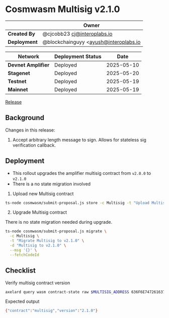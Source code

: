 # Cosmwasm Multisig v2.1.0

|                | **Owner**                             |
| -------------- | ------------------------------------- |
| **Created By** | @cjcobb23 <cj@interoplabs.io>         |
| **Deployment** | @blockchainguyy <ayush@interoplabs.io |

| **Network**          | **Deployment Status** | **Date**   |
| -------------------- | --------------------- | ---------- |
| **Devnet Amplifier** | Deployed              | 2025-05-10 |
| **Stagenet**         | Deployed              | 2025-05-20 |
| **Testnet**          | Deployed              | 2025-05-19 |
| **Mainnet**          | Deployed              | 2025-05-19 |


[Release](https://github.com/axelarnetwork/axelar-amplifier/releases/tag/multisig-v2.1.0)

## Background

Changes in this release:

1. Accept arbitrary length message to sign. Allows for stateless sig verification callback.

## Deployment

- This rollout upgrades the amplifier multisig contract from `v2.0.0` to `v2.1.0`
- There is a no state migration involved

1. Upload new Multisig contract

```bash
ts-node cosmwasm/submit-proposal.js store -c Multisig -t "Upload Multisig contract v2.1.0" -d "Upload Multisig contract v2.1.0" --version 2.1.0
```

2. Upgrade Multisig contract

There is no state migration needed during upgrade.

```bash
ts-node cosmwasm/submit-proposal.js migrate \
  -c Multisig \
  -t "Migrate Multisig to v2.1.0" \
  -d "Multisig to v2.1.0" \
  --msg '{}' \
  --fetchCodeId
```

## Checklist

Verify multisig contract version

```bash
axelard query wasm contract-state raw $MULTISIG_ADDRESS 636F6E74726163745F696E666F -o json | jq -r '.data' | base64 -d
```
Expected output

```bash
{"contract":"multisig","version":"2.1.0"}
```
